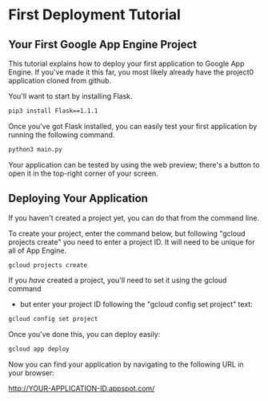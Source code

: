 # First Deployment Tutorial

## Your First Google App Engine Project

This tutorial explains how to deploy your first application to Google App 
Engine. If you've made it this far, you most likely already have the project0
application cloned from github.

You'll want to start by installing Flask.

```bash
pip3 install Flask==1.1.1
```

Once you've got Flask installed, you can easily test your first application 
by running the following command.

```bash
python3 main.py
```

Your application can be tested by using the web preview; there's a button to 
open it in the top-right corner of your screen.

## Deploying Your Application

If you haven't created a project yet, you can do that from the command line.

To create your project, enter the command below, but following "gcloud projects
create" you need to enter a project ID. It will need to be unique for all of
App Engine.

```bash
gcloud projects create 
```

If you _have_ created a project, you'll need to set it using the gcloud command
- but enter your project ID following the "gcloud config set project" text:

```bash
gcloud config set project
```

Once you've done this, you can deploy easily:

```bash
gcloud app deploy
```

Now you can find your application by navigating to the following URL in your 
browser: 

http://YOUR-APPLICATION-ID.appspot.com/ 

